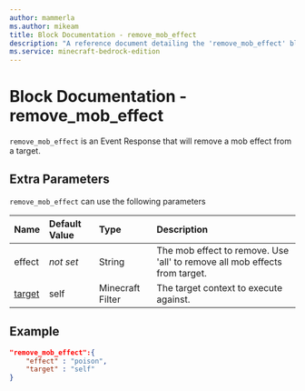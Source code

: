```yaml
---
author: mammerla
ms.author: mikeam
title: Block Documentation - remove_mob_effect
description: "A reference document detailing the 'remove_mob_effect' block event response"
ms.service: minecraft-bedrock-edition
---
```


# Block Documentation - remove_mob_effect

`remove_mob_effect` is an Event Response that will remove a mob effect from a target.

## Extra Parameters

`remove_mob_effect` can use the following parameters

|Name |Default Value  |Type  |Description  |
|:----------|:----------|:----------|:----------|
|effect|*not set* | String|  The mob effect to remove. Use 'all' to remove all mob effects from target. |
|[target](../../../EntityReference/Examples/FilterList.md)| self| Minecraft Filter|  The target context to execute against. |

## Example

```json
"remove_mob_effect":{
    "effect" : "poison",
    "target" : "self"
}
```
